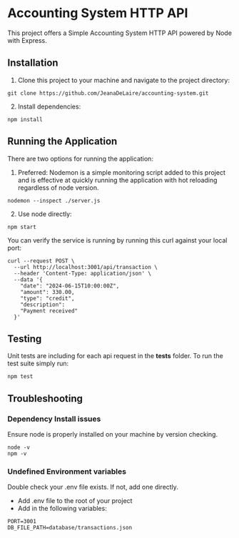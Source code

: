 # Accounting System HTTP API

This project offers a Simple Accounting System HTTP API powered by Node with Express.

## Installation

1. Clone this project to your machine and navigate to the project directory:

```
git clone https://github.com/JeanaDeLaire/accounting-system.git
```

2. Install dependencies:

```
npm install
```

## Running the Application

There are two options for running the application:

1. Preferred: Nodemon is a simple monitoring script added to this project and is effective at quickly running the application with hot reloading regardless of node version.

```
nodemon --inspect ./server.js
```

2. Use node directly:

```
npm start
```

You can verify the service is running by running this curl against your local port:

```
curl --request POST \
  --url http://localhost:3001/api/transaction \
  --header 'Content-Type: application/json' \
  --data '{
    "date": "2024-06-15T10:00:00Z",
    "amount": 330.00,
    "type": "credit",
    "description":
    "Payment received"
  }'
```

## Testing

Unit tests are including for each api request in the **tests** folder. To run the test suite simply run:

```
npm test
```

## Troubleshooting

### Dependency Install issues

Ensure node is properly installed on your machine by version checking.

```
node -v
npm -v
```

### Undefined Environment variables

Double check your .env file exists. If not, add one directly.

- Add .env file to the root of your project
- Add in the following variables:

```
PORT=3001
DB_FILE_PATH=database/transactions.json
```
